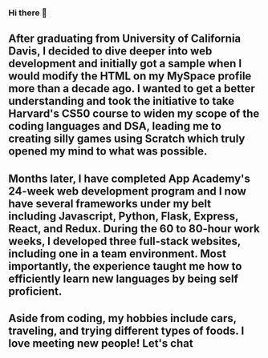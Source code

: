 ### Hi there 👋

<!--
**drewduong/drewduong** is a ✨ _special_ ✨ repository because its `README.md` (this file) appears on your GitHub profile.

Here are some ideas to get you started:

- 🔭 I’m currently working on ...
- 🌱 I’m currently learning ...
- 👯 I’m looking to collaborate on ...
- 🤔 I’m looking for help with ...
- 💬 Ask me about ...
- 📫 How to reach me: ...
- 😄 Pronouns: ...
- ⚡ Fun fact: ...
-->

## After graduating from University of California Davis, I decided to dive deeper into web development and initially got a sample when I would modify the HTML on my MySpace profile more than a decade ago. I wanted to get a better understanding and took the initiative to take Harvard's CS50 course to widen my scope of the coding languages and DSA, leading me to creating silly games using Scratch which truly opened my mind to what was possible.

## Months later, I have completed App Academy's 24-week web development program and I now have several frameworks under my belt including Javascript, Python, Flask, Express, React, and Redux. During the 60 to 80-hour work weeks, I developed three full-stack websites, including one in a team environment. Most importantly, the experience taught me how to efficiently learn new languages by being self proficient.

## Aside from coding, my hobbies include cars, traveling, and trying different types of foods. I love meeting new people! Let's chat
